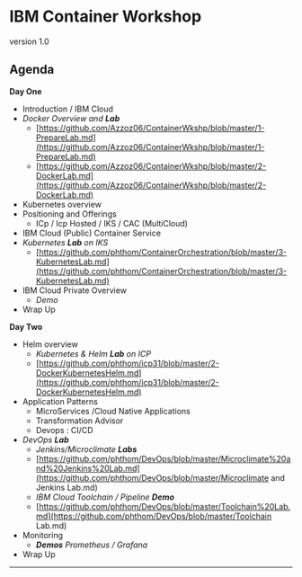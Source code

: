 # IBM Container Workshop

version 1.0

## Agenda
**Day One**
+ Introduction / IBM Cloud
+ _Docker Overview and **Lab**_
  + [https://github.com/Azzoz06/ContainerWkshp/blob/master/1-PrepareLab.md](https://github.com/Azzoz06/ContainerWkshp/blob/master/1-PrepareLab.md)
  + [https://github.com/Azzoz06/ContainerWkshp/blob/master/2-DockerLab.md](https://github.com/Azzoz06/ContainerWkshp/blob/master/2-DockerLab.md)
+ Kubernetes overview
+ Positioning and Offerings
    + ICp / Icp Hosted / IKS / CAC (MultiCloud)
+ IBM Cloud (Public) Container Service
+ _Kubernetes **Lab** on IKS_
  + [https://github.com/phthom/ContainerOrchestration/blob/master/3-KubernetesLab.md](https://github.com/phthom/ContainerOrchestration/blob/master/3-KubernetesLab.md)
+ IBM Cloud Private Overview
  +   _Demo_
+ Wrap Up

**Day Two**
+ Helm overview
  + _Kubernetes & Helm **Lab** on ICP_
  + [https://github.com/phthom/icp31/blob/master/2-DockerKubernetesHelm.md](https://github.com/phthom/icp31/blob/master/2-DockerKubernetesHelm.md)
+ Application Patterns
  + MicroServices /Cloud Native Applications
  + Transformation Advisor
  + Devops : CI/CD
+ _DevOps **Lab**_
  + _Jenkins/Microclimate **Labs**_
  + [https://github.com/phthom/DevOps/blob/master/Microclimate%20and%20Jenkins%20Lab.md](https://github.com/phthom/DevOps/blob/master/Microclimate and Jenkins Lab.md)
  + _IBM Cloud Toolchain / Pipeline **Demo**_
  + [https://github.com/phthom/DevOps/blob/master/Toolchain%20Lab.md](https://github.com/phthom/DevOps/blob/master/Toolchain Lab.md)
+ Monitoring
  + _**Demos** Prometheus / Grafana_
+ Wrap Up

---
